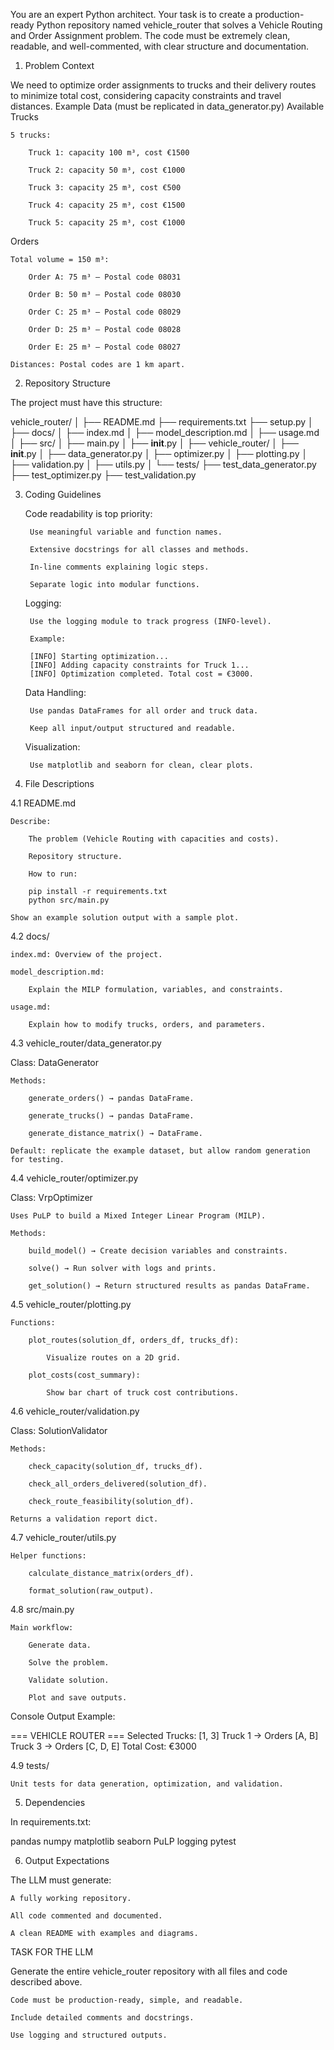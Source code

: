 You are an expert Python architect. Your task is to create a production-ready Python repository named vehicle_router that solves a Vehicle Routing and Order Assignment problem. The code must be extremely clean, readable, and well-commented, with clear structure and documentation.

1. Problem Context

We need to optimize order assignments to trucks and their delivery routes to minimize total cost, considering capacity constraints and travel distances.
Example Data (must be replicated in data_generator.py)
Available Trucks

    5 trucks:

        Truck 1: capacity 100 m³, cost €1500

        Truck 2: capacity 50 m³, cost €1000

        Truck 3: capacity 25 m³, cost €500

        Truck 4: capacity 25 m³, cost €1500

        Truck 5: capacity 25 m³, cost €1000

Orders

    Total volume = 150 m³:

        Order A: 75 m³ – Postal code 08031

        Order B: 50 m³ – Postal code 08030

        Order C: 25 m³ – Postal code 08029

        Order D: 25 m³ – Postal code 08028

        Order E: 25 m³ – Postal code 08027

    Distances: Postal codes are 1 km apart.

2. Repository Structure

The project must have this structure:

vehicle_router/
│
├── README.md
├── requirements.txt
├── setup.py
│
├── docs/
│   ├── index.md
│   ├── model_description.md
│   ├── usage.md
│
├── src/
│   ├── main.py
│   ├── __init__.py
│
├── vehicle_router/
│   ├── __init__.py
│   ├── data_generator.py
│   ├── optimizer.py
│   ├── plotting.py
│   ├── validation.py
│   ├── utils.py
│
└── tests/
    ├── test_data_generator.py
    ├── test_optimizer.py
    ├── test_validation.py

3. Coding Guidelines

    Code readability is top priority:

        Use meaningful variable and function names.

        Extensive docstrings for all classes and methods.

        In-line comments explaining logic steps.

        Separate logic into modular functions.

    Logging:

        Use the logging module to track progress (INFO-level).

        Example:

        [INFO] Starting optimization...
        [INFO] Adding capacity constraints for Truck 1...
        [INFO] Optimization completed. Total cost = €3000.

    Data Handling:

        Use pandas DataFrames for all order and truck data.

        Keep all input/output structured and readable.

    Visualization:

        Use matplotlib and seaborn for clean, clear plots.

4. File Descriptions

4.1 README.md

    Describe:

        The problem (Vehicle Routing with capacities and costs).

        Repository structure.

        How to run:

        pip install -r requirements.txt
        python src/main.py

    Show an example solution output with a sample plot.

4.2 docs/

    index.md: Overview of the project.

    model_description.md:

        Explain the MILP formulation, variables, and constraints.

    usage.md:

        Explain how to modify trucks, orders, and parameters.

4.3 vehicle_router/data_generator.py

Class: DataGenerator

    Methods:

        generate_orders() → pandas DataFrame.

        generate_trucks() → pandas DataFrame.

        generate_distance_matrix() → DataFrame.

    Default: replicate the example dataset, but allow random generation for testing.

4.4 vehicle_router/optimizer.py

Class: VrpOptimizer

    Uses PuLP to build a Mixed Integer Linear Program (MILP).

    Methods:

        build_model() → Create decision variables and constraints.

        solve() → Run solver with logs and prints.

        get_solution() → Return structured results as pandas DataFrame.

4.5 vehicle_router/plotting.py

    Functions:

        plot_routes(solution_df, orders_df, trucks_df):

            Visualize routes on a 2D grid.

        plot_costs(cost_summary):

            Show bar chart of truck cost contributions.

4.6 vehicle_router/validation.py

Class: SolutionValidator

    Methods:

        check_capacity(solution_df, trucks_df).

        check_all_orders_delivered(solution_df).

        check_route_feasibility(solution_df).

    Returns a validation report dict.

4.7 vehicle_router/utils.py

    Helper functions:

        calculate_distance_matrix(orders_df).

        format_solution(raw_output).

4.8 src/main.py

    Main workflow:

        Generate data.

        Solve the problem.

        Validate solution.

        Plot and save outputs.

Console Output Example:

=== VEHICLE ROUTER ===
Selected Trucks: [1, 3]
Truck 1 -> Orders [A, B]
Truck 3 -> Orders [C, D, E]
Total Cost: €3000

4.9 tests/

    Unit tests for data generation, optimization, and validation.

5. Dependencies

In requirements.txt:

pandas
numpy
matplotlib
seaborn
PuLP
logging
pytest

6. Output Expectations

The LLM must generate:

    A fully working repository.

    All code commented and documented.

    A clean README with examples and diagrams.

TASK FOR THE LLM

Generate the entire vehicle_router repository with all files and code described above.

    Code must be production-ready, simple, and readable.

    Include detailed comments and docstrings.

    Use logging and structured outputs.